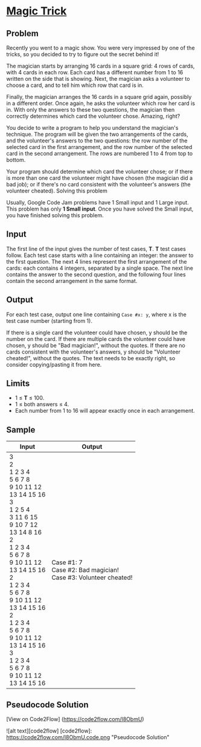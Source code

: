 # [Magic Trick](https://code.google.com/codejam/contest/2974486/dashboard)

## Problem

Recently you went to a magic show. You were very impressed by one of the tricks, so you decided to try to figure out the secret behind it!

The magician starts by arranging 16 cards in a square grid: 4 rows of cards, with 4 cards in each row. Each card has a different number from 1 to 16 written on the side that is showing. Next, the magician asks a volunteer to choose a card, and to tell him which row that card is in.

Finally, the magician arranges the 16 cards in a square grid again, possibly in a different order. Once again, he asks the volunteer which row her card is in. With only the answers to these two questions, the magician then correctly determines which card the volunteer chose. Amazing, right?

You decide to write a program to help you understand the magician's technique. The program will be given the two arrangements of the cards, and the volunteer's answers to the two questions: the row number of the selected card in the first arrangement, and the row number of the selected card in the second arrangement. The rows are numbered 1 to 4 from top to bottom.

Your program should determine which card the volunteer chose; or if there is more than one card the volunteer might have chosen (the magician did a bad job); or if there's no card consistent with the volunteer's answers (the volunteer cheated).
Solving this problem

Usually, Google Code Jam problems have 1 Small input and 1 Large input. This problem has only **1 Small input**. Once you have solved the Small input, you have finished solving this problem.

## Input

The first line of the input gives the number of test cases, **T**. **T** test cases follow. Each test case starts with a line containing an integer: the answer to the first question. The next 4 lines represent the first arrangement of the cards: each contains 4 integers, separated by a single space. The next line contains the answer to the second question, and the following four lines contain the second arrangement in the same format.

## Output

For each test case, output one line containing `Case #x: y`, where x is the test case number (starting from 1).

If there is a single card the volunteer could have chosen, y should be the number on the card. If there are multiple cards the volunteer could have chosen, y should be "Bad magician!", without the quotes. If there are no cards consistent with the volunteer's answers, y should be "Volunteer cheated!", without the quotes. The text needs to be exactly right, so consider copying/pasting it from here.

## Limits

* 1 ≤ **T** ≤ 100.
* 1 ≤ both answers ≤ 4.
* Each number from 1 to 16 will appear exactly once in each arrangement.

## Sample

|Input | Output|
|------|-------|
|3 <br /> 2 <br /> 1 2 3 4 <br /> 5 6 7 8 <br /> 9 10 11 12 <br /> 13 14 15 16 <br /> 3 <br /> 1 2 5 4 <br /> 3 11 6 15 <br /> 9 10 7 12 <br /> 13 14 8 16 <br /> 2 <br /> 1 2 3 4 <br /> 5 6 7 8 <br /> 9 10 11 12 <br /> 13 14 15 16 <br /> 2 <br /> 1 2 3 4 <br /> 5 6 7 8 <br /> 9 10 11 12 <br /> 13 14 15 16 <br /> 2 <br /> 1 2 3 4 <br /> 5 6 7 8 <br /> 9 10 11 12 <br /> 13 14 15 16 <br /> 3 <br /> 1 2 3 4 <br /> 5 6 7 8 <br /> 9 10 11 12 <br /> 13 14 15 16 | Case #1: 7 <br /> Case #2: Bad magician! <br /> Case #3: Volunteer cheated! |

## Pseudocode Solution

[View on Code2Flow] (https://code2flow.com/I8ObmU)

![alt text][code2flow]
[code2flow]: https://code2flow.com/I8ObmU.code.png "Pseudocode Solution"